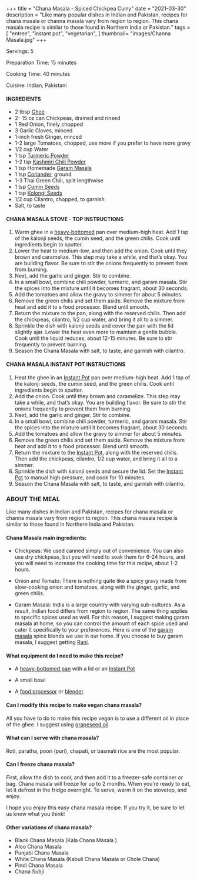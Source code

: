 +++
title = "Chana Masala - Spiced Chickpea Curry"
date = "2021-03-30"
description = "Like many popular dishes in Indian and Pakistan, recipes for chana masala or channa masala vary from region to region. This chana masala recipe is similar to those found in Northern India or Pakistan."
tags = [
    "entree",
   "instant pot",
   "vegetarian",
]
thumbnail= "images/Channa Masala.jpg"
+++

Servings: 5 <!--more-->

Preparation Time: 15 minutes

Cooking Time: 40 minutes

Cuisine: Indian, Pakistani

#### INGREDIENTS 

* 2 tbsp [Ghee](https://amzn.to/2ZkJkrW) 
* 2- 15 oz can Chickpeas, drained and rinsed 
* 1 Red Onion, finely chopped
* 3 Garlic Cloves, minced
* 1-inch fresh Ginger, minced 
* 1-2 large Tomatoes, chopped, use more if you prefer to have more gravy
* 1/2 cup Water 
* 1 tsp [Turmeric Powder](https://amzn.to/3vyvAZK)
* 1-2 tsp [Kashmiri Chili Powder](https://amzn.to/3jP2lMC)
* 1 tsp Homemade [Garam Masala](https://www.jamilghar.com/recipe/pakistani_garam_masala/)
* 1 tsp [Coriander](https://amzn.to/3lwbJ92), ground 
* 1-3 Thai Green Chili, split lengthwise 
* 1 tsp [Cumin Seeds](https://amzn.to/3vBeR8i)
* 1 tsp [Kolongi Seeds](https://amzn.to/3jMZUuh)
* 1/2 cup Cilantro, chopped, to garnish 
* Salt, to taste

#### CHANA MASALA STOVE - TOP INSTRUCTIONS 

1. Warm ghee in a [heavy-bottomed](https://amzn.to/3F0cvEn) pan over medium-high heat. Add 1 tsp of the kalonji seeds, the cumin seed, and the green chilis. Cook until ingredients begin to sputter.
2. Lower the heat to medium-low, and then add the onion. Cook until they brown and caramelize. This step may take a while, and that’s okay. You are building flavor. Be sure to stir the onions frequently to prevent them from burning. 
3. Next, add the garlic and ginger. Stir to combine.
4. In a small bowl, combine chili powder, turmeric, and garam masala. Stir the spices into the mixture until it becomes fragrant, about 30 seconds.
5. Add the tomatoes and allow the gravy to simmer for about 5 minutes.
6. Remove the green chilis and set them aside. Remove the mixture from heat and add it to a food processor. Blend until smooth.
7. Return the mixture to the pan, along with the reserved chilis. Then add the chickpeas, cilantro, 1/2 cup water, and bring it all to a simmer.
8. Sprinkle the dish with kalonji seeds and cover the pan with the lid slightly ajar. Lower the heat even more to maintain a gentle bubble. Cook until the liquid reduces, about 12-15 minutes. Be sure to stir frequently to prevent burning. 
9. Season the Chana Masala with salt, to taste, and garnish with cilantro. 

#### CHANA MASALA INSTANT POT INSTRUCTIONS 

1. Heat the ghee in an [Instant Pot](https://amzn.to/3ttlual) pan over medium-high heat. Add 1 tsp of the kalonji seeds, the cumin seed, and the green chilis. Cook until ingredients begin to sputter.
2. Add the onion. Cook until they brown and caramelize. This step may take a while, and that’s okay. You are building flavor. Be sure to stir the onions frequently to prevent them from burning. 
3. Next, add the garlic and ginger. Stir to combine.
4. In a small bowl, combine chili powder, turmeric, and garam masala. Stir the spices into the mixture until it becomes fragrant, about 30 seconds.
5. Add the tomatoes and allow the gravy to simmer for about 5 minutes.
6. Remove the green chilis and set them aside. Remove the mixture from heat and add it to a food processor. Blend until smooth.
7. Return the mixture to the [Instant Pot](https://amzn.to/3ttlual), along with the reserved chilis. Then add the chickpeas, cilantro, 1/2 cup water, and bring it all to a simmer.
8. Sprinkle the dish with kalonji seeds and secure the lid. Set the [Instant Pot](https://amzn.to/3ttlual) to manual high pressure, and cook for 10 minutes. 
9. Season the Chana Masala with salt, to taste, and garnish with cilantro. 

### ABOUT THE MEAL

Like many dishes in Indian and Pakistan, recipes for chana masala or channa masala vary from region to region. This chana masala recipe is similar to those found in Northern India and Pakistan.

#### Chana Masala main ingredients:

* Chickpeas: We used canned simply out of convenience. You can also use dry chickpeas, but you will need to soak them for 6-24 hours, and you will need to increase the cooking time for this recipe, about 1-2 hours.

* Onion and Tomato: There is nothing quite like a spicy gravy made from slow-cooking onion and tomatoes, along with the ginger, garlic, and green chilis.  

* Garam Masala: India is a large country with varying sub-cultures. As a result, Indian food differs from region to region. The same thing applies to specific spices used as well. For this reason, I suggest making garam masala at home, so you can control the amount of each spice used and cater it specifically to your preferences. Here is one of the [garam masala](https://www.jamilghar.com/recipe/pakistani_garam_masala/) spice blends we use in our home. If you choose to buy garam masala, I suggest getting [Rani](https://amzn.to/3m1KWBX).

#### What equipment do I need to make this recipe?

* A [heavy-bottomed pan](https://amzn.to/3F0cvEn) with a lid or an [Instant Pot](https://amzn.to/3ttlual)

* A small bowl

* A [food processor](https://amzn.to/3o68l64) or [blender](https://amzn.to/2SrI06u)

#### Can I modify this recipe to make vegan chana masala?

All you have to do to make this recipe vegan is to use a different oil in place of the ghee. I suggest using [grapeseed oil](https://amzn.to/3cLwWYG).

#### What can I serve with chana masala? 
Roti, paratha, poori (puri), chapati, or basmati rice are the most popular. 

#### Can I freeze chana masala? 

First, allow the dish to cool, and then add it to a freezer-safe container or bag. Chana masala will freeze for up to 2 months. When you’re ready to eat, let it defrost in the fridge overnight. To serve, warm it on the stovetop, and enjoy. 

I hope you enjoy this easy chana masala recipe. If you try it, be sure to let us know what you think!

#### Other variations of chana masala? 
* Black Chana Masala (Kala Chana Masala ) 
* Aloo Chana Masala 
* Punjabi Chana Masala 
* White Chana Masala (Kabuli Chana Masala or Chole Chana)
* Pindi Chana Masala  
* Chana Subji
